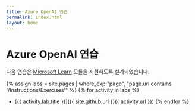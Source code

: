 ```yaml
---
title: Azure OpenAI 연습
permalink: index.html
layout: home
---
```


# Azure OpenAI 연습

다음 연습은 [Microsoft Learn](https://learn.microsoft.com/training/browse/?terms=OpenAI) 모듈을 지원하도록 설계되었습니다.


{% assign labs = site.pages | where_exp:"page", "page.url contains '/Instructions/Exercises'" %} {% for activity in labs  %}
- [{{ activity.lab.title }}]({{ site.github.url }}{{ activity.url }}) {% endfor %}
